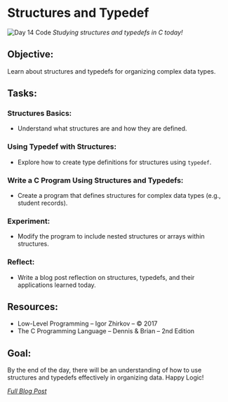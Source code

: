 # Structures and Typedef

![Day 14 Code]()
*Studying structures and typedefs in C today!*

## Objective:
Learn about structures and typedefs for organizing complex data types.

## Tasks:

### Structures Basics:
   * Understand what structures are and how they are defined.
   
### Using Typedef with Structures: 
   * Explore how to create type definitions for structures using `typedef`.
   
### Write a C Program Using Structures and Typedefs: 
   * Create a program that defines structures for complex data types (e.g., student records).
   
### Experiment: 
   * Modify the program to include nested structures or arrays within structures.
   
### Reflect: 
   * Write a blog post reflection on structures, typedefs, and their applications learned today.

## Resources: 
   - Low-Level Programming – Igor Zhirkov – © 2017
   - The C Programming Language – Dennis & Brian – 2nd Edition

## Goal: 
By the end of the day, there will be an understanding of how to use structures and typedefs effectively in organizing data. Happy Logic!

*[Full Blog Post](https://blog.sinamathew.tech/series/100days-of-low-level/c-structures-and-typedef)*